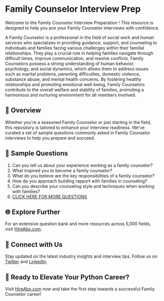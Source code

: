 # Family Counselor Interview Prep

Welcome to the Family Counselor Interview Preparation ! This resource is designed to help you ace your Family Counselor interviews with confidence.

A Family Counselor is a professional in the field of social work and human services who specializes in providing guidance, support, and counseling to individuals and families facing various challenges within their familial relationships. They play a crucial role in helping families navigate through difficult times, improve communication, and resolve conflicts. Family Counselors possess a strong understanding of human behavior, psychology, and social dynamics, which allows them to address issues such as marital problems, parenting difficulties, domestic violence, substance abuse, and mental health concerns. By fostering healthy relationships and promoting emotional well-being, Family Counselors contribute to the overall welfare and stability of families, promoting a harmonious and nurturing environment for all members involved.

## 🚀 Overview

Whether you're a seasoned Family Counselor or just starting in the field, this repository is tailored to enhance your interview readiness. We've curated a set of sample questions commonly asked in Family Counselor interviews to help you prepare and succeed.

## 📝 Sample Questions

1. Can you tell us about your experience working as a family counselor?
2. What inspired you to become a family counselor?
3. What do you believe are the key responsibilities of a family counselor?
4. How do you approach building rapport with families in counseling?
5. Can you describe your counseling style and techniques when working with families?
6. [CLICK HERE FOR MORE QUESTIONS](https://hireabo.com/job/13_4_0/Family%20Counselor)

## 🌐 Explore Further

For an extensive question bank and more resources across 5,000 fields, visit [HireAbo.com](https://www.hireabo.com).

## 📱 Connect with Us

Stay updated on the latest industry insights and interview tips. Follow us on [Twitter](https://twitter.com/hireabo) and [LinkedIn](https://www.linkedin.com/in/hire-abo-3609972a8/).

## 🚀 Ready to Elevate Your Python Career?

Visit [HireAbo.com](https://www.hireabo.com) now and take the first step towards a successful Family Counselor career!